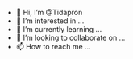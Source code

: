 - 👋 Hi, I’m @Tidapron
- 👀 I’m interested in ...
- 🌱 I’m currently learning ...
- 💞️ I’m looking to collaborate on ...
- 📫 How to reach me ...

<!---
Tidapron/Tidapron is a ✨ special ✨ repository because its `README.md` (this file) appears on your GitHub profile.
You can click the Preview link to take a look at your changes.
--->
